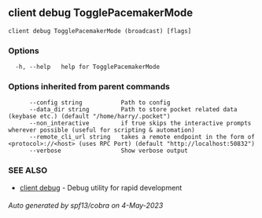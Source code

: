 ## client debug TogglePacemakerMode



```
client debug TogglePacemakerMode (broadcast) [flags]
```

### Options

```
  -h, --help   help for TogglePacemakerMode
```

### Options inherited from parent commands

```
      --config string           Path to config
      --data_dir string         Path to store pocket related data (keybase etc.) (default "/home/harry/.pocket")
      --non_interactive         if true skips the interactive prompts wherever possible (useful for scripting & automation)
      --remote_cli_url string   takes a remote endpoint in the form of <protocol>://<host> (uses RPC Port) (default "http://localhost:50832")
      --verbose                 Show verbose output
```

### SEE ALSO

* [client debug](client_debug.md)	 - Debug utility for rapid development

###### Auto generated by spf13/cobra on 4-May-2023
